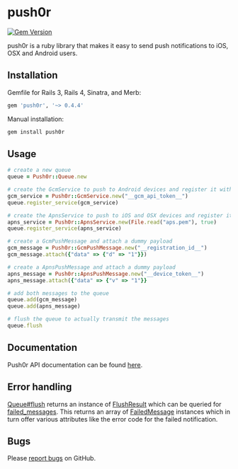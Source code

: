 push0r
======
[![Gem Version](https://badge.fury.io/rb/Push0r.svg)](http://badge.fury.io/rb/Push0r)

push0r is a ruby library that makes it easy to send push notifications to iOS, OSX and Android users.

## Installation
Gemfile for Rails 3, Rails 4, Sinatra, and Merb:
``` ruby
gem 'push0r', '~> 0.4.4'
```

Manual installation:
``` ruby
gem install push0r
```


## Usage
``` ruby
# create a new queue
queue = Push0r::Queue.new

# create the GcmService to push to Android devices and register it with our queue.
gcm_service = Push0r::GcmService.new("__gcm_api_token__")
queue.register_service(gcm_service)

# create the ApnsService to push to iOS and OSX devices and register it with our queue.
apns_service = Push0r::ApnsService.new(File.read("aps.pem"), true)
queue.register_service(apns_service)

# create a GcmPushMessage and attach a dummy payload
gcm_message = Push0r::GcmPushMessage.new("__registration_id__")
gcm_message.attach({"data" => {"d" => "1"}})

# create a ApnsPushMessage and attach a dummy payload
apns_message = Push0r::ApnsPushMessage.new("__device_token__")
apns_message.attach({"data" => {"v" => "1"}}

# add both messages to the queue
queue.add(gcm_message)
queue.add(apns_message)

# flush the queue to actually transmit the messages
queue.flush
```

## Documentation
Push0r API documentation can be found [here][apidocs].

## Error handling
[Queue#flush][flush] returns an instance of [FlushResult][flushresult] which can be queried for [failed_messages][failed_messages]. This returns an array of [FailedMessage][failed_message] instances which in turn offer various attributes like the error code for the failed notification.

## Bugs
Please [report bugs][issues] on GitHub.

[issues]: https://github.com/cbot/push0r/issues
[apidocs]: http://rubydoc.info/gems/Push0r/frames
[flush]: http://rubydoc.info/gems/Push0r/Push0r/Queue#flush-instance_method
[flushresult]: http://rubydoc.info/gems/Push0r/Push0r/FlushResult
[failed_messages]: http://rubydoc.info/gems/Push0r/Push0r/FlushResult#failed_messages-instance_method
[failed_message]: http://rubydoc.info/gems/Push0r/Push0r/FailedMessage
